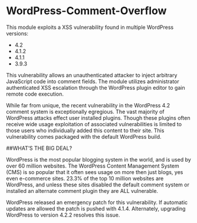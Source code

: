 # WordPress-Comment-Overflow
This module exploits a XSS vulnerability found in multiple WordPress versions:
* 4.2
* 4.1.2
* 4.1.1
* 3.9.3 

This vulnerability allows an unauthenticated attacker to inject arbitrary JavaScript code into comment fields. The module utilizes administrator authenticated XSS escalation through the WordPress plugin editor to gain remote code execution.


While far from unique, the recent vulnerability in the WordPress 4.2 comment system is exceptionally egregious. The vast majority of WordPress attacks effect user installed plugins. Though these plugins often receive wide usage exploitation of associated vulnerabilities is limited to those users who individually added this content to their site. This vulnerability comes packaged with the default WordPress build.

##WHAT’S THE BIG DEAL?

WordPress is the most popular blogging system in the world, and is used by over 60 million websites. The WordPress Content Management System (CMS) is so popular that it often sees usage on more then just blogs, yes even e-commerce sites. 23.3% of the top 10 million websites are WordPress, and unless these sites disabled the default comment system or installed an alternate comment plugin they are ALL vulnerable.

WordPress released an emergency patch for this vulnerability. If automatic updates are allowed the patch is pushed with 4.1.4. Alternately, upgrading WordPress to version 4.2.2 resolves this issue.
